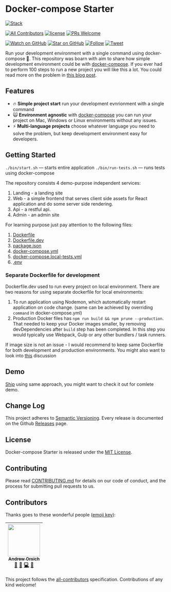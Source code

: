 # Docker-compose Starter
[![Stack](https://raw.githubusercontent.com/paralect/stack/master/stack-component-template/stack.png)](https://github.com/paralect/stack)

[![All Contributors](https://img.shields.io/badge/all_contributors-1-orange.svg?style=flat-square)](#contributors)
[![license](https://img.shields.io/github/license/mashape/apistatus.svg?style=flat-square)](LICENSE)
[![PRs Welcome](https://img.shields.io/badge/PRs-welcome-brightgreen.svg?style=flat-square)](http://makeapullrequest.com)

[![Watch on GitHub](https://img.shields.io/github/watchers/paralect/docker-compose-starter.svg?style=social&label=Watch)](https://github.com/paralect/docker-compose-starter/watchers)
[![Star on GitHub](https://img.shields.io/github/stars/paralect/docker-compose-starter.svg?style=social&label=Stars)](https://github.com/paralect/docker-compose-starter/stargazers)
[![Follow](https://img.shields.io/twitter/follow/paralect.svg?style=social&label=Follow)](https://twitter.com/paralect)
[![Tweet](https://img.shields.io/twitter/url/https/github.com/paralect/docker-compose-starter.svg?style=social)](https://twitter.com/intent/tweet?text=I%20run%20my%20development%20environment%20with%20a%20simple%20command%20using%20docker-compose%20%F0%9F%9A%80.%20Check%20it%20out:%20https://github.com/paralect/docker-compose-starter)

Run your development environment with a single command using docker-compose 🚀.
This repository was boarn with aim to share how simple development environment could be with [docker-compose](https://docs.docker.com/compose/). If you ever had to perform 100 steps to run a new project you will like this a lot. You could read more on the problem in [this blog post](https://blog.maqpie.com/2017/02/22/fully-automated-development-environment-with-docker-compose/).

## Features

* 🔥 **Simple project start** run your development evnrionment with a single command
* 🙀 **Environment agnostic** with [docker-compose](https://docs.docker.com/compose/) you can run your project on Mac, Windows or Linux environments without any issues.
* ️⚡️ **Multi-language projects** choose whatever language you need to solve the problem, but keep development environment easy for developers.

## Getting Started

`./bin/start.sh` — starts entire application
`./bin/run-tests.sh` — runs tests using docker-compose

The repository consists 4 demo-purpose independent services: 
1. Landing - a landing site
2. Web - a simple frontend that serves client side assets for React application and do some server side rendering.
3. Api - a restful api.
4. Admin - an admin site

For learning purpose just pay attention to the following files: 
1. [Dockerfile](./api/Dockerfile)
2. [Dockerfile.dev](./api/Dockerfile.dev)
3. [package.json](./api/package.json)
4. [docker-compose.yml](./docker-compose.yml)
5. [docker-compose.local-tests.yml](./docker-compose.local-tests.yml)
6. [.env](./.env)

### Separate Dockerfile for development

Dockerfile.dev used to run every project on local environment. There are two reasons for using separate dockerfile for local environments:

1. To run application using Nodemon, which automatically restart application on code change. (same can be achieved by overriding `command` in docker-compose.yml)
2. Production Docker files has `npm run build && npm prune --production`. That needed to keep your Docker images smaller, by removing devDependencies after `build` step has been completed. In this step you would typically use Webpack, Gulp or any other bundlers / task runners.

If image size is not an issue - I would recommend to keep same Dockerfile for both development and production environments. You might also want to look into [this](https://github.com/paralect/docker-compose-starter/issues/3) discussion

## Demo

[Ship](https://github.com/paralect/ship) using same approach, you might want to check it out for comlete demo.

## Change Log

This project adheres to [Semantic Versioning](http://semver.org/).
Every release is documented on the Github [Releases](https://github.com/paralect/docker-compose-starter/releases) page.

## License

Docker-compose Starter is released under the [MIT License](LICENSE).

## Contributing

Please read [CONTRIBUTING.md](CONTRIBUTING.md) for details on our code of conduct, and the process for submitting pull requests to us.

## Contributors

Thanks goes to these wonderful people ([emoji key](https://github.com/kentcdodds/all-contributors#emoji-key)):

<!-- ALL-CONTRIBUTORS-LIST:START - Do not remove or modify this section -->
<!-- prettier-ignore -->
| [<img src="https://avatars3.githubusercontent.com/u/681396?v=4" width="100px;"/><br /><sub><b>Andrew Orsich</b></sub>](http://paralect.com)<br />[💬](#question-anorsich "Answering Questions") [📝](#blog-anorsich "Blogposts") [💻](https://github.com/paralect/ship/commits?author=anorsich "Code") [🤔](#ideas-anorsich "Ideas, Planning, & Feedback") |
| :---: |
<!-- ALL-CONTRIBUTORS-LIST:END -->

This project follows the [all-contributors](https://github.com/kentcdodds/all-contributors) specification. Contributions of any kind welcome!
